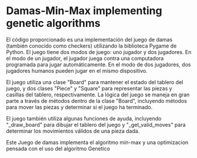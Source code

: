 # Damas-Min-Max implementing genetic algorithms


El código proporcionado es una implementación del juego de damas (también conocido como checkers) utilizando la biblioteca Pygame de Python. El juego tiene dos modos de juego: uno jugador y dos jugadores. En el modo de un jugador, el jugador juega contra una computadora programada para jugar automáticamente. En el modo de dos jugadores, dos jugadores humanos pueden jugar en el mismo dispositivo.

El juego utiliza una clase "Board" para mantener el estado del tablero del juego, y dos clases "Piece" y "Square" para representar las piezas y casillas del tablero, respectivamente. La lógica del juego se maneja en gran parte a través de métodos dentro de la clase "Board", incluyendo métodos para mover las piezas y determinar si el juego ha terminado.

El juego también utiliza algunas funciones de ayuda, incluyendo "\_draw_board" para dibujar el tablero del juego y "\_get_valid_moves" para determinar los movimientos válidos de una pieza dada.

Este Juego de damas implementa el algoritmo min-max y una optimizacion pensada con el uso del algoritmo Genetico 


